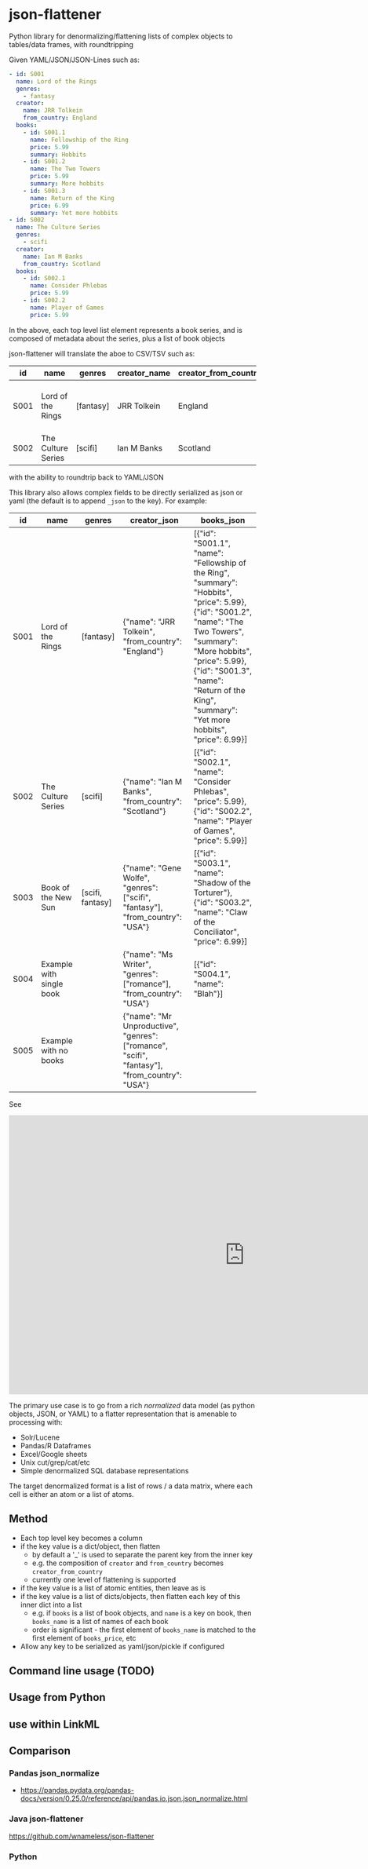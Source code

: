 # json-flattener

Python library for denormalizing/flattening lists of complex objects to tables/data frames, with roundtripping

Given YAML/JSON/JSON-Lines such as:

```yaml
- id: S001
  name: Lord of the Rings
  genres:
    - fantasy
  creator:
    name: JRR Tolkein
    from_country: England
  books:
    - id: S001.1
      name: Fellowship of the Ring
      price: 5.99
      summary: Hobbits
    - id: S001.2
      name: The Two Towers
      price: 5.99
      summary: More hobbits
    - id: S001.3
      name: Return of the King
      price: 6.99
      summary: Yet more hobbits
- id: S002
  name: The Culture Series
  genres:
    - scifi
  creator:
    name: Ian M Banks
    from_country: Scotland
  books:
    - id: S002.1
      name: Consider Phlebas
      price: 5.99
    - id: S002.2
      name: Player of Games
      price: 5.99
```

In the above, each top level list element represents a book series, and is composed of metadata about the series, plus a list of book objects

json-flattener will translate the aboe to CSV/TSV such as:

|id|name|genres|creator_name|creator_from_country|books_name|books_summary|books_price|books_id|creator_genres
|---|---|---|---|---|---|---|---|---|---|
|S001|Lord of the Rings|[fantasy]|JRR Tolkein|England|[Fellowship of the Ring\|The Two Towers\|Return of the King]|[Hobbits\|More hobbits\|Yet more hobbits]|[5.99\|5.99\|6.99]|[S001.1\|S001.2\|S001.3]|
|S002|The Culture Series|[scifi]|Ian M Banks|Scotland|[Consider Phlebas\|Player of Games]||[5.99\|5.99]|[S002.1\|S002.2]|


with the ability to roundtrip back to YAML/JSON

This library also allows complex fields to be directly serialized as json or yaml (the default is to append `_json` to the key). For example:

|id|name|genres|creator_json|books_json|
|---|---|---|---|---|
|S001|Lord of the Rings|[fantasy]|{\"name\": \"JRR Tolkein\", \"from_country\": \"England\"}|[{\"id\": \"S001.1\", \"name\": \"Fellowship of the Ring\", \"summary\": \"Hobbits\", \"price\": 5.99}, {\"id\": \"S001.2\", \"name\": \"The Two Towers\", \"summary\": \"More hobbits\", \"price\": 5.99}, {\"id\": \"S001.3\", \"name\": \"Return of the King\", \"summary\": \"Yet more hobbits\", \"price\": 6.99}]|
|S002|The Culture Series|[scifi]|{\"name\": \"Ian M Banks\", \"from_country\": \"Scotland\"}|[{\"id\": \"S002.1\", \"name\": \"Consider Phlebas\", \"price\": 5.99}, {\"id\": \"S002.2\", \"name\": \"Player of Games\", \"price\": 5.99}]|
|S003|Book of the New Sun|[scifi, fantasy]|{\"name\": \"Gene Wolfe\", \"genres\": [\"scifi\", \"fantasy\"], \"from_country\": \"USA\"}|[{\"id\": \"S003.1\", \"name\": \"Shadow of the Torturer\"}, {\"id\": \"S003.2\", \"name\": \"Claw of the Conciliator\", \"price\": 6.99}]|
|S004|Example with single book||{\"name\": \"Ms Writer\", \"genres\": [\"romance\"], \"from_country\": \"USA\"}|[{\"id\": \"S004.1\", \"name\": \"Blah\"}]|
|S005|Example with no books||{\"name\": \"Mr Unproductive\", \"genres\": [\"romance\", \"scifi\", \"fantasy\"], \"from_country\": \"USA\"}||


See

<iframe src="https://docs.google.com/presentation/d/e/2PACX-1vRyM06peU9BkrZbXJazuMlajw5s4Vbj5f0t0TE4hj_X9Ex_EASLSUZuaWUxYIhWbOC6CtPRtxrTGWQD/embed?start=false&loop=false&delayms=60000" frameborder="0" width="960" height="569" allowfullscreen="true" mozallowfullscreen="true" webkitallowfullscreen="true"></iframe>

The primary use case is to go from a rich *normalized* data model (as python objects, JSON, or YAML) to a flatter representation that is amenable to processing with:

 * Solr/Lucene
 * Pandas/R Dataframes
 * Excel/Google sheets
 * Unix cut/grep/cat/etc
 * Simple denormalized SQL database representations

The target denormalized format is a list of rows / a data matrix, where each cell is either an atom or a list of atoms.

## Method

 * Each top level key becomes a column
 * if the key value is a dict/object, then flatten
     * by default a '_' is used to separate the parent key from the inner key
     * e.g. the composition of `creator` and `from_country` becomes `creator_from_country`
     * currently one level of flattening is supported
 * if the key value is a list of atomic entities, then leave as is
 * if the key value is a list of dicts/objects, then flatten each key of this inner dict into a list
     * e.g. if `books` is a list of book objects, and `name` is a key on book, then `books_name` is a list of names of each book
     * order is significant - the first element of `books_name` is matched to the first element of `books_price`, etc
 * Allow any key to be serialized as yaml/json/pickle if configured

## Command line usage (TODO)

## Usage from Python




## use within LinkML



## Comparison

### Pandas json_normalize


 - https://pandas.pydata.org/pandas-docs/version/0.25.0/reference/api/pandas.io.json.json_normalize.html

### Java json-flattener

 https://github.com/wnameless/json-flattener

### Python
